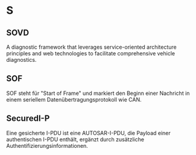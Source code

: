 # S

## SOVD

A diagnostic framework that leverages service-oriented architecture principles and web technologies to facilitate comprehensive vehicle diagnostics.


## SOF

SOF steht für "Start of Frame" und markiert den Beginn einer Nachricht in einem seriellem Datenübertragungsprotokoll wie CAN.


## SecuredI-P

Eine gesicherte I-PDU ist eine AUTOSAR-I-PDU, die Payload einer authentischen I-PDU enthält, ergänzt durch zusätzliche Authentifizierungsinformationen.


